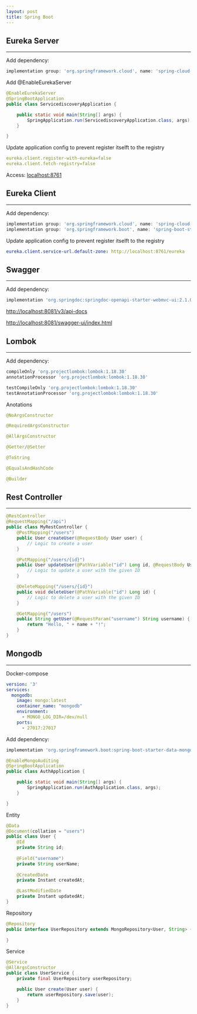 ```yaml
---
layout: post
title: Spring Boot
---
```

## Eureka Server
------
Add dependency:
```gradle
implementation group: 'org.springframework.cloud', name: 'spring-cloud-starter-netflix-eureka-server', version: '4.0.3'
```

Add @EnableEurekaServer
```java
@EnableEurekaServer
@SpringBootApplication
public class ServicediscoveryApplication {

	public static void main(String[] args) {
		SpringApplication.run(ServicediscoveryApplication.class, args);
	}

}
```

Update application config to prevent register itselft to the registry
```yml
eureka.client.register-with-eureka=false
eureka.client.fetch-registry=false
```

Access: [localhost:8761](http://localhost:8761)

## Eureka Client
------
Add dependency:
```gradle
implementation group: 'org.springframework.cloud', name: 'spring-cloud-starter-netflix-eureka-client', version: '4.0.3'
implementation group: 'org.springframework.boot', name: 'spring-boot-starter-web', version: '3.1.2'
```

Update application config to prevent register itselft to the registry
```yml
eureka.client.service-url.default-zone: http://localhost:8761/eureka
```

## Swagger
------
Add dependency:
```gradle
implementation 'org.springdoc:springdoc-openapi-starter-webmvc-ui:2.1.0'
```

[http://localhost:8081/v3/api-docs](http://localhost:8081/v3/api-docs)

[http://localhost:8081/swagger-ui/index.html](http://localhost:8081/swagger-ui/index.html)

## Lombok
------
Add dependency:
```gradle
compileOnly 'org.projectlombok:lombok:1.18.30'
annotationProcessor 'org.projectlombok:lombok:1.18.30'

testCompileOnly 'org.projectlombok:lombok:1.18.30'
testAnnotationProcessor 'org.projectlombok:lombok:1.18.30'
```

Anotations
```java
@NoArgsConstructor

@RequiredArgsConstructor

@AllArgsConstructor

@Getter/@Setter

@ToString

@EqualsAndHashCode

@Builder
```

## Rest Controller
------
```java
@RestController
@RequestMapping("/api")
public class MyRestController {
    @PostMapping("/users")
    public User createUser(@RequestBody User user) {
        // Logic to create a user
    }

    @PutMapping("/users/{id}")
    public User updateUser(@PathVariable("id") Long id, @RequestBody User user) {
        // Logic to update a user with the given ID
    }

    @DeleteMapping("/users/{id}")
    public void deleteUser(@PathVariable("id") Long id) {
        // Logic to delete a user with the given ID
    }

    @GetMapping("/users")
    public String getUser(@RequestParam("username") String username) {
        return "Hello, " + name + "!";
    }
}
```

## Mongodb
------
Docker-compose
```yaml
version: '3'
services:
  mongodb:
    image: mongo:latest
    container_name: "mongodb"
    environment:
      - MONGO_LOG_DIR=/dev/null
    ports:
      - 27017:27017
```

Add dependency:
```gradle
implementation 'org.springframework.boot:spring-boot-starter-data-mongodb'
```

```java
@EnableMongoAuditing
@SpringBootApplication
public class AuthApplication {

	public static void main(String[] args) {
		SpringApplication.run(AuthApplication.class, args);
	}

}
```

Entity
```java
@Data
@Document(collation = "users")
public class User {
    @Id
    private String id;
    
    @Field("username")
    private String userName;
    
    @CreatedDate
    private Instant createdAt;

    @LastModifiedDate
    private Instant updatedAt;
}

```

Repository
```java
@Repository
public interface UserRepository extends MongoRepository<User, String> {
    
}
```

Service
```java
@Service
@AllArgsConstructor
public class UserService {
    private final UserRepository userRepository;

    public User create(User user) {
        return userRepository.save(user);
    }
}
```
